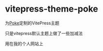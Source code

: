 # vitepress-theme-poke
为[Poke](https://github.com/ttdly/poke)定制的VitePress主题  

只是vitepress默认主题上做了一些加减法

用在我的个人网站上

